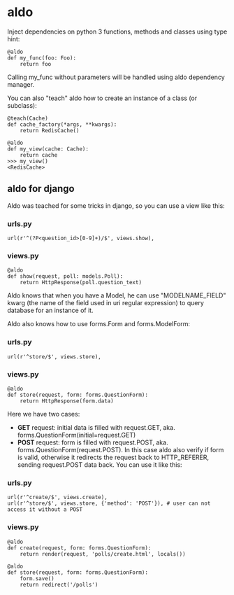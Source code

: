 # aldo
Inject dependencies on python 3 functions, methods and classes using type hint:

    @aldo
    def my_func(foo: Foo):
        return foo
    
Calling my_func without parameters will be handled using aldo dependency manager.

You can also "teach" aldo how to create an instance of a class (or subclass):

    @teach(Cache)
    def cache_factory(*args, **kwargs):
        return RedisCache()
        
    @aldo
    def my_view(cache: Cache):
        return cache
    >>> my_view()
    <RedisCache>

## aldo for django
Aldo was teached for some tricks in django, so you can use a view like this:

### urls.py
    url(r'^(?P<question_id>[0-9]+)/$', views.show),
    
### views.py
    @aldo
    def show(request, poll: models.Poll):
        return HttpResponse(poll.question_text)
        
Aldo knows that when you have a Model, he can use "MODELNAME_FIELD" kwarg (the name of the field used in uri regular expression) to query database for an instance of it.

Aldo also knows how to use forms.Form and forms.ModelForm:

### urls.py
    url(r'^store/$', views.store),
    
### views.py
    @aldo
    def store(request, form: forms.QuestionForm):
        return HttpResponse(form.data)

Here we have two cases:

* **GET** request: initial data is filled with request.GET, aka. forms.QuestionForm(initial=request.GET)
* **POST** request: form is filled with request.POST, aka. forms.QuestionForm(request.POST). In this case aldo also verify if form is valid, otherwise it redirects the request back to HTTP_REFERER, sending request.POST data back. You can use it like this:

### urls.py
    url(r'^create/$', views.create),
    url(r'^store/$', views.store, {'method': 'POST'}), # user can not access it without a POST
    
### views.py
    @aldo
    def create(request, form: forms.QuestionForm):
        return render(request, 'polls/create.html', locals())
    
    @aldo
    def store(request, form: forms.QuestionForm):
        form.save()
        return redirect('/polls')
